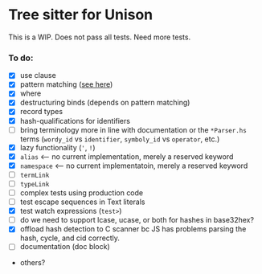 # Tree sitter for Unison

This is a WIP. Does not pass all tests. Need more tests.

### To do:
- [x] use clause
- [x] pattern matching ([see here](https://github.com/kylegoetz/tree-sitter-unison/tree/patterns))
- [x] where
- [x] destructuring binds (depends on pattern matching)
- [x] record types
- [x] hash-qualifications for identifiers
- [ ] bring terminology more in line with documentation or the `*Parser.hs` terms (`wordy_id` vs `identifier`, `symboly_id` vs `operator`, etc.)
- [x] lazy functionality (`'`, `!`)
- [x] `alias` <-- no current implementation, merely a reserved keyword
- [x] `namespace` <-- no current implementatoin, merely a reserved keyword
- [ ] `termLink`
- [ ] `typeLink`
- [ ] complex tests using production code
- [ ] test escape sequences in Text literals
- [x] test watch expressions (`test>`)
- [ ] do we need to support lcase, ucase, or both for hashes in base32hex?
- [x] offload hash detection to C scanner bc JS has problems parsing the hash, cycle, and cid correctly.
- [ ] documentation (doc block)
- others?
